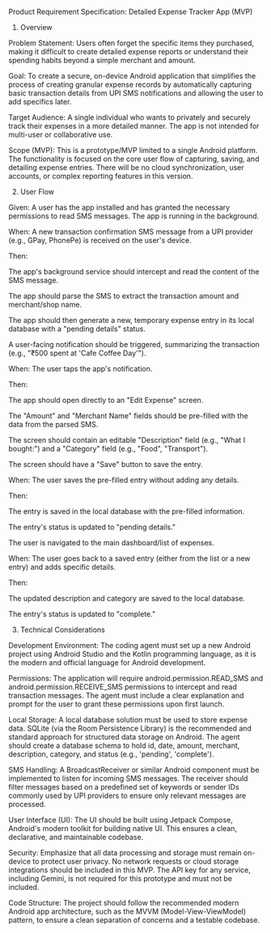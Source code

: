 Product Requirement Specification: Detailed Expense Tracker App (MVP)
1. Overview

Problem Statement: Users often forget the specific items they purchased, making it difficult to create detailed expense reports or understand their spending habits beyond a simple merchant and amount.

Goal: To create a secure, on-device Android application that simplifies the process of creating granular expense records by automatically capturing basic transaction details from UPI SMS notifications and allowing the user to add specifics later.

Target Audience: A single individual who wants to privately and securely track their expenses in a more detailed manner. The app is not intended for multi-user or collaborative use.

Scope (MVP): This is a prototype/MVP limited to a single Android platform. The functionality is focused on the core user flow of capturing, saving, and detailing expense entries. There will be no cloud synchronization, user accounts, or complex reporting features in this version.

2. User Flow

Given: A user has the app installed and has granted the necessary permissions to read SMS messages. The app is running in the background.

When: A new transaction confirmation SMS message from a UPI provider (e.g., GPay, PhonePe) is received on the user's device.

Then:

The app's background service should intercept and read the content of the SMS message.

The app should parse the SMS to extract the transaction amount and merchant/shop name.

The app should then generate a new, temporary expense entry in its local database with a "pending details" status.

A user-facing notification should be triggered, summarizing the transaction (e.g., "₹500 spent at 'Cafe Coffee Day'").

When: The user taps the app's notification.

Then:

The app should open directly to an "Edit Expense" screen.

The "Amount" and "Merchant Name" fields should be pre-filled with the data from the parsed SMS.

The screen should contain an editable "Description" field (e.g., "What I bought:") and a "Category" field (e.g., "Food", "Transport").

The screen should have a "Save" button to save the entry.

When: The user saves the pre-filled entry without adding any details.

Then:

The entry is saved in the local database with the pre-filled information.

The entry's status is updated to "pending details."

The user is navigated to the main dashboard/list of expenses.

When: The user goes back to a saved entry (either from the list or a new entry) and adds specific details.

Then:

The updated description and category are saved to the local database.

The entry's status is updated to "complete."

3. Technical Considerations

Development Environment: The coding agent must set up a new Android project using Android Studio and the Kotlin programming language, as it is the modern and official language for Android development.

Permissions: The application will require android.permission.READ_SMS and android.permission.RECEIVE_SMS permissions to intercept and read transaction messages. The agent must include a clear explanation and prompt for the user to grant these permissions upon first launch.

Local Storage: A local database solution must be used to store expense data. SQLite (via the Room Persistence Library) is the recommended and standard approach for structured data storage on Android. The agent should create a database schema to hold id, date, amount, merchant, description, category, and status (e.g., 'pending', 'complete').

SMS Handling: A BroadcastReceiver or similar Android component must be implemented to listen for incoming SMS messages. The receiver should filter messages based on a predefined set of keywords or sender IDs commonly used by UPI providers to ensure only relevant messages are processed.

User Interface (UI): The UI should be built using Jetpack Compose, Android's modern toolkit for building native UI. This ensures a clean, declarative, and maintainable codebase.

Security: Emphasize that all data processing and storage must remain on-device to protect user privacy. No network requests or cloud storage integrations should be included in this MVP. The API key for any service, including Gemini, is not required for this prototype and must not be included.

Code Structure: The project should follow the recommended modern Android app architecture, such as the MVVM (Model-View-ViewModel) pattern, to ensure a clean separation of concerns and a testable codebase.